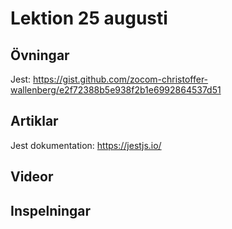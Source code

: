 # Lektion 25 augusti

## Övningar

Jest: https://gist.github.com/zocom-christoffer-wallenberg/e2f72388b5e938f2b1e6992864537d51

## Artiklar
Jest dokumentation: https://jestjs.io/

## Videor

## Inspelningar